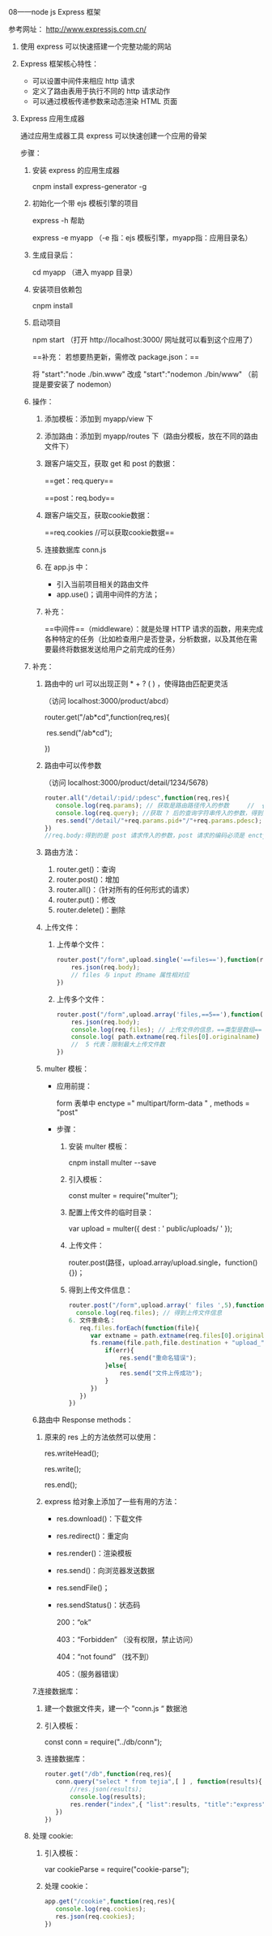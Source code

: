 08——node js Express 框架

参考网址： http://www.expressjs.com.cn/

1. 使用 express 可以快速搭建一个完整功能的网站

2. Express 框架核心特性：

   - 可以设置中间件来相应 http 请求
   - 定义了路由表用于执行不同的 http 请求动作
   - 可以通过模板传递参数来动态渲染 HTML 页面

3. Express 应用生成器

   通过应用生成器工具 express 可以快速创建一个应用的骨架

   步骤：

   1. 安装 express 的应用生成器

      cnpm install express-generator  -g

   2. 初始化一个带 ejs 模板引擎的项目

      express -h   帮助

      express -e myapp （-e 指：ejs 模板引擎，myapp指：应用目录名）

   3. 生成目录后：

      cd myapp （进入 myapp 目录）

   4. 安装项目依赖包

      cnpm install

   5. 启动项目

      npm start  （打开 http://localhost:3000/   网址就可以看到这个应用了）

      ==补充： 若想要热更新，需修改 package.json：==

      将 "start":"node  ./bin.www" 改成   "start":"nodemon  ./bin/www"  （前提是要安装了 nodemon）

   6. 操作：

      1. 添加模板：添加到 myapp/view 下

      2. 添加路由：添加到 myapp/routes 下（路由分模板，放在不同的路由文件下）

      3. 跟客户端交互，获取 get 和 post 的数据：

         ==get：req.query==

         ==post：req.body==

      4. 跟客户端交互，获取cookie数据：

         ==req.cookies   //可以获取cookie数据==

      5. 连接数据库  conn.js

      6. 在 app.js 中：

         - 引入当前项目相关的路由文件
         - app.use()；调用中间件的方法；

      7. 补充：

         ==中间件==（middleware）：就是处理 HTTP 请求的函数，用来完成各种特定的任务（比如检查用户是否登录，分析数据，以及其他在需要最终将数据发送给用户之前完成的任务）

   7. 补充：

      1. 路由中的 url 可以出现正则 * + ? ( ) ，使得路由匹配更灵活

         （访问 localhost:3000/product/abcd）

         router.get("/ab*cd",function(req,res){

         ​	res.send("/ab*cd");

         })

      2. 路由中可以传参数

         （访问 localhost:3000/product/detail/1234/5678）

         ```javascript
         router.all("/detail/:pid/:pdesc",function(req,res){
         	console.log(req.params); // 获取是路由路径传入的参数     //  { pid:'1234', pdesc:'5678' }
         	console.log(req.query); //获取 ? 后的查询字符串传入的参数，得到的是 get 请求传入的参数
         	res.send("/detail/"+req.params.pid+"/"+req.params.pdesc);
         })
         //req.body:得到的是 post 请求传入的参数，post 请求的编码必须是 enctype="application/x-www-form-urlencode"
         ```

      3. 路由方法：

         1. router.get()：查询
         2. router.post()：增加
         3. router.all()：（针对所有的任何形式的请求）
         4. router.put()：修改
         5. router.delete()：删除

      4. 上传文件：

         1. 上传单个文件：

            ```javascript
            router.post("/form",upload.single('==files=='),function(req,res){
            	res.json(req.body);
            	// files 与 input 的name 属性相对应
            })
            ```

         2. 上传多个文件：

            ```javascript
            router.post("/form",upload.array('files,==5=='),function(req,res){
            	res.json(req.body);
            	console.log(req.files); // 上传文件的信息，==类型是数组==
            	console.log( path.extname(req.files[0].originalname) ); // 得到文件的后缀名
            	//  5 代表：限制最大上传文件数
            })
            ```

      5. multer 模板：

         - 应用前提：

           form 表单中 enctype =" multipart/form-data " , methods = "post"

         - 步骤：

           1. 安装 multer 模板：

              cnpm  install  multer  --save

           2. 引入模板：

              const multer = require("multer");

           3. 配置上传文件的临时目录：

              var upload = multer({ dest : ' public/uploads/ ' });

           4. 上传文件：

              router.post(路径，upload.array/upload.single，function(){})；

           5. 得到上传文件信息：

              ```javascript
              router.post("/form",upload.array(' files ',5),function(req,res){
              	console.log(req.files); // 得到上传文件信息
              6. 文件重命名：
                 req.files.forEach(function(file){
                 	var extname = path.extname(req.files[0].originalname);
                 	fs.rename(file.path,file.destination + "upload_" + newDate() * 1 + extname,function(err){
                 		if(err){
                 			res.send("重命名错误");
                 		}else{
                 			res.send("文件上传成功");
                 		}
                 	})
                 })
              }) 
              ```

      6.路由中  Response methods：

      1. 原来的 res 上的方法依然可以使用：

         res.writeHead();

         res.write();

         res.end();

      2. express 给对象上添加了一些有用的方法：

         - res.download()：下载文件

         - res.redirect()：重定向

         - res.render()：渲染模板

         - res.send()：向浏览器发送数据

         - res.sendFile()；

         - res.sendStatus()：状态码

           200：“ok”

           403：“Forbidden” （没有权限，禁止访问）

           404：“not found” （找不到）

           405：（服务器错误）

      7.连接数据库：

      1. 建一个数据文件夹，建一个 ”conn.js “ 数据池

      2. 引入模板：

         const  conn = require("../db/conn");

      3. 连接数据库：

         ```javascript
         router.get("/db",function(req,res){
         	conn.query("select * from tejia",[ ] , function(results){
         		//res.json(results);
         		console.log(results);
         		res.render("index",{ "list":results, "title":"express" });
         	})
         })
         ```

   8. 处理 cookie:

      1. 引入模板：

         var cookieParse = require("cookie-parse");

      2. 处理 cookie：

         ```javascript
         app.get("/cookie",function(req,res){
         	console.log(req.cookies);
         	res.json(req.cookies);
         })
         ```


    